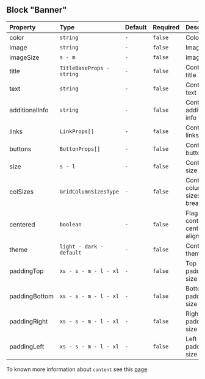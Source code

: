 ## Block "Banner"

| Property       | Type                      | Default | Required | Description                           |
| :------------- | :------------------------ | :------ | :------- | :------------------------------------ |
| color          | `string`                  | `-`     | `false`  | Color value                           |
| image          | `string`                  | `-`     | `false`  | Image link                            |
| imageSize      | `s - m`                   | `-`     | `false`  | Image size                            |
| title          | `TitleBaseProps - string` | `-`     | `false`  | Content title                         |
| text           | `string`                  | `-`     | `false`  | Content text                          |
| additionalInfo | `string`                  | `-`     | `false`  | Content additional info               |
| links          | `LinkProps[]`             | `-`     | `false`  | Content links                         |
| buttons        | `ButtonProps[]`           | `-`     | `false`  | Content buttons                       |
| size           | `s - l`                   | `-`     | `false`  | Content size                          |
| colSizes       | `GridColumnSizesType`     | `-`     | `false`  | Content columns sizes for breakpoints |
| centered       | `boolean`                 | `-`     | `false`  | Flag for content for center alignment |
| theme          | `light - dark - default`  | `-`     | `false`  | Content theme                         |
| paddingTop     | `xs - s - m - l - xl`     | `-`     | `false`  | Top padding size                      |
| paddingBottom  | `xs - s - m - l - xl`     | `-`     | `false`  | Bottom padding size                   |
| paddingRight   | `xs - s - m - l - xl`     | `-`     | `false`  | Right padding size                    |
| paddingLeft    | `xs - s - m - l - xl`     | `-`     | `false`  | Left padding size                     |

To known more information about `content` see this [page](https://preview.yandexcloud.dev/page-constructor/?path=/story/components-content--default)
